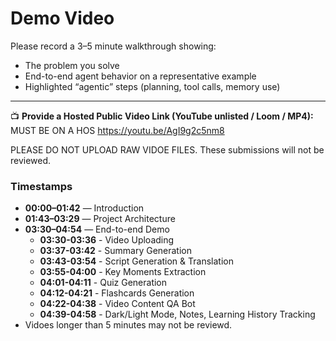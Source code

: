 # Demo Video

Please record a 3–5 minute walkthrough showing:

- The problem you solve  
- End-to-end agent behavior on a representative example  
- Highlighted “agentic” steps (planning, tool calls, memory use)

---

📺 **Provide a Hosted Public Video Link (YouTube unlisted / Loom / MP4):**  MUST BE ON A HOS
https://youtu.be/AgI9g2c5nm8

PLEASE DO NOT UPLOAD RAW VIDOE FILES. These submissions will not be reviewed.

### Timestamps

- **00:00–01:42** — Introduction  
- **01:43–03:29** — Project Architecture  
- **03:30–04:54** — End-to-end Demo
    - **03:30-03:36** - Video Uploading
    - **03:37-03:42** - Summary Generation
    - **03:43-03:54** - Script Generation & Translation
    - **03:55-04:00** - Key Moments Extraction
    - **04:01-04:11** - Quiz Generation
    - **04:12-04:21** - Flashcards Generation
    - **04:22-04:38** - Video Content QA Bot
    - **04:39-04:58** - Dark/Light Mode, Notes, Learning History Tracking
- Vidoes longer than 5 minutes may not be reviewd. 
